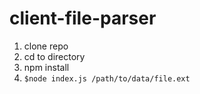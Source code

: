 # client-file-parser
1. clone repo
1. cd to directory
1. npm install
1. ```$node index.js /path/to/data/file.ext```  
